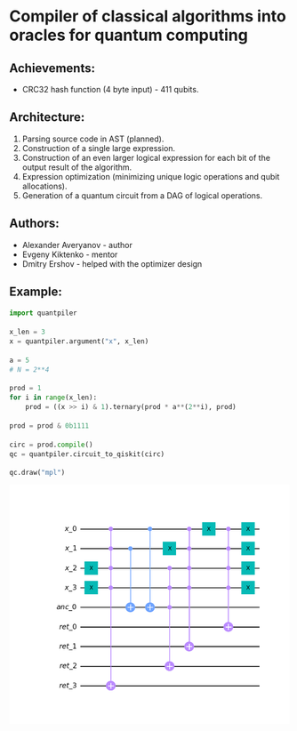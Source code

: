 # Сompiler of classical algorithms into oracles for quantum computing

## Achievements:
- CRC32 hash function (4 byte input) - 411 qubits.

## Architecture:
1. Parsing source code in AST (planned).
2. Construction of a single large expression.
3. Construction of an even larger logical expression for each bit of the output result of the algorithm.
4. Expression optimization (minimizing unique logic operations and qubit allocations).
5. Generation of a quantum circuit from a DAG of logical operations.

## Authors:
- Alexander Averyanov - author
- Evgeny Kiktenko - mentor
- Dmitry Ershov - helped with the optimizer design

## Example:
```python
import quantpiler

x_len = 3
x = quantpiler.argument("x", x_len)

a = 5
# N = 2**4

prod = 1
for i in range(x_len):
    prod = ((x >> i) & 1).ternary(prod * a**(2**i), prod)

prod = prod & 0b1111

circ = prod.compile()
qc = quantpiler.circuit_to_qiskit(circ)

qc.draw("mpl")
```
![Resulting circuit](https://raw.githubusercontent.com/averyanalex/quantpiler/main/example.png)
